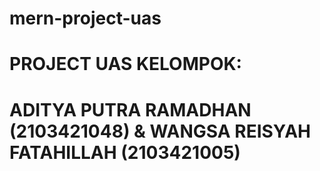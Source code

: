 # mern-project-uas
# PROJECT UAS KELOMPOK:
# ADITYA PUTRA RAMADHAN (2103421048) & WANGSA REISYAH FATAHILLAH (2103421005)
